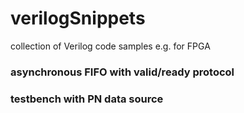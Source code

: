 # verilogSnippets
collection of Verilog code samples e.g. for FPGA

### asynchronous FIFO with valid/ready protocol

### testbench with PN data source